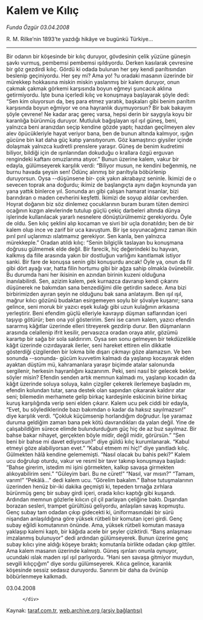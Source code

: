 # Kalem ve Kılıç

*Funda Özgür 03.04.2008*

<div class="yazi">R. M. Rilke’nin 1893’te yazdığı hikâye ve bugünkü Türkiye...

***
Bir odanın bir köşesinde bir kılıç duruyor, gövdesinin çelik yüzüne güneşin şavkı vurmuş, pembemsi pembemsi ışıldıyordu. Derken kasılarak çevresine bir göz gezdirdi kılıç. Gördü ki odada bulunan her şey kendi parıltısından beslenip geçiniyordu. Her şey mi? Ama yo! ?u oradaki masanın üzerinde bir mürekkep hokkasına miskin miskin yaslanmış bir kalem duruyor, onun çakmak çakmak görkemi karşısında boyun eğmeyi şuncacık aklına getirmiyordu. İşte buna içerledi kılıç ve konuşmaya başlayarak şöyle dedi: 
“Sen kim oluyorsun da, beş para etmez yaratık, başkaları gibi benim parıltım karşısında boyun eğmiyor ve ona hayranlık duymuyorsun? Bir bak bakayım şöyle çevrene! Ne kadar araç gereç varsa, hepsi derin bir saygıyla koyu bir karanlığa bürünmüş duruyor. Mutluluk bağışlayan ışıl ışıl güneş, beni, yalnızca beni aranızdan seçip kendine gözde yaptı; hazdan geçilmeyen alev alev öpücükleriyle hayat veriyor bana, ben de bunun altında kalmıyor, ışığın gücüne bin kat daha güç katıp yansıtıyorum. Göz kamaştırıcı giysiler içinde dolaşmak yalnızca kudretli prenslere yaraşır. Güneş de benim kudretimi biliyor, bildiği için de ışınlarından dokuduğu o krallara özgü erguvan rengindeki kaftanı omuzlarıma atıyor.” 
Bunun üzerine kalem, vakur bir edayla, gülümseyerek karşılık verdi: “Biliyor musun, ne kendini beğenmiş, ne burnu havada şeysin sen! Ödünç alınmış bir parıltıyla böbürlenip duruyorsun. Oysa --düşünsene bir- çok yakın akrabayız seninle. İkimizi de o sevecen toprak ana doğurdu; ikimiz de başlangıçta aynı dağın koynunda yan yana yattık binlerce yıl. Sonunda arı gibi çalışan hamarat insanlar, bizi barındıran o maden cevherini keşfetti. İkimizi de soyup aldılar cevherden. Hoyrat doğanın biz söz dinlemez çocuklarının buram buram tüten demirci ocağının kızgın alevlerinde tutulup güçlü çekiç darbeleri altında dünya işlerinde kullanılacak yararlı nesnelere dönüştürülmemiz gerekiyordu. Öyle de oldu. Sen kılıç şeklini alıp kocaman ve sivri bir uçla donatıldın; ben de bir kalem olup ince ve zarif bir uca kavuştum. Bir işe soyunacağımız zaman ilkin pırıl pırıl uçlarımızı ıslatmamız gerekiyor. Sen kanla, ben yalnızca mürekkeple.”
Oradan atıldı kılıç: “Senin bilgiçlik taslayan bu konuşmana doğrusu gülmemek elde değil. Bir farecik, hiç değerindeki bu hayvan, kalkmış da fille arasında yakın bir dostluğun varlığını kanıtlamak istiyor sanki. Bir fare de konuşsa senin gibi konuşurdu ancak! Öyle ya, onun da fil gibi dört ayağı var, hatta filin hortumu gibi bir ağza sahip olmakla övünebilir. Bu durumda hani her ikisinin en azından birinin kuzeni olduğuna inanılabilirdi. Sen, azizim kalem, pek kurnazca davranıp kendi çıkarını düşünerek ne bakımdan sana benzediğimi dile getirdin sadece. Ama bizi birbirimizden ayıran şeyin ne olduğunu bak sana anlatayım. Ben ışıl ışıl, mağrur kılıcı gözünü budaktan esirgemeyen soylu bir şövalye kuşanır; sana gelince, seni moruk bir yazıcı eşek kulağı gibi uzun kulağının arkasına yerleştirir. Beni efendim güçlü elleriyle kavrayıp düşman saflarından içeri taşıyıp götürür; ben ona yol gösteririm. Seni ise canım kalem, yazıcı efendin sararmış kâğıtlar üzerinde elleri titreyerek gezdirip durur. Ben düşmanların arasında celallenip ifrit kesilir, pervasızca oradan oraya atılır, gözümü karartıp bir sağa bir sola saldırırım. Oysa sen sonu gelmeyen bir tekdüzelikle kâğıt üzerinde cızırdayarak ilerler, seni hareket ettiren elin dikkatle gösterdiği çizgilerden bir lokma bile dışarı çıkmayı göze alamazsın. Ve ben sonunda --sonunda- gücüm kuvvetim kalmadı da yaşlanıp kocayarak elden ayaktan düştüm mü, kahramanlara yaraşır biçimde atalar salonunda sergilenir, herkesin hayranlığını kazanırım. Peki, seni nasıl bir gelecek bekler, söyler misin? Efendin senden artık memnun kalmadı mı, yaşlanıp kocadın da kâğıt üzerinde soluya soluya, kalın çizgiler çekerek ilerlemeye başladın mı, efendin kolundan tutar, sana destek olan sapından çıkararak kaldırır atar seni; bilemedin merhamete gelip birkaç kardeşinle eskicinin birine birkaç kuruş karşılığında verip seni elden çıkarır. 
Kalem ucu pek ciddi bir edayla, “Evet, bu söylediklerinde bazı bakımdan o kadar da haksız sayılmazsın!” diye karşılık verdi. “Çokluk küçümsenip horlandığım doğrudur. İşe yaramaz duruma geldiğim zaman bana pek kötü davrandıkları da yalan değil. Yine de çalışabildiğim sürece elimde bulundurduğum güç hiç de az buz sayılmaz. Bir bahse bakar nihayet, gerçekten böyle midir, değil midir, görürsün.”
“Sen beni bir bahse mi davet ediyorsun?” diye güldü kılıç kurumlanarak. 
“Kabul etmeyi göze alabiliyorsan evet.”
“Kabul etmem mi hiç!” diye yanıtladı kılıç. Gülmekten hâlâ kendine gelememişti. “Nasıl olacak bu bahis peki?”
Kalem ucu doğrulup oturdu, vakur ve resmî bir tavır takınıp konuşmaya başladı:
“Bahse girerim, istedim mi işini görmekten, kalkıp savaşa girmekten alıkoyabilirim seni.”
“Güleyim bari. Bu ne cüret!”
“Nasıl, var mısın?”
“Tamam, varım!”
“Pekâlâ...” dedi kalem ucu. “Görelim bakalım.” 
Bahse tutuşmalarının üzerinden henüz bir-iki dakika geçmişti ki, tepeden tırnağa zırhlara bürünmüş genç bir subay girdi içeri, orada kılıcı kaptığı gibi kuşandı. Ardından memnun gözlerle kılıcın çil çil parlayan çeliğine baktı. Dışarıdan borazan sesleri, trampet gürültüsü geliyordu, anlaşılan savaş kopmuştu. Genç subay tam odadan çıkıp gidecekti ki, üniformasındaki bir sürü nişandan anlaşıldığına göre yüksek rütbeli bir komutan içeri girdi. Genç subay eğildi komutanının önünde. Ama, yüksek rütbeli komutan masaya yaklaşıp kalemi kaptı, bir kâğıda acele bir şeyler çiziktirdi. “Barış anlaşması imzalanmış bulunuyor” dedi ardından gülümseyerek. Bunun üzerine genç subay kılıcı yine aldığı köşeye bıraktı; komutanla birlikte odadan çıkıp gittiler.
Ama kalem masanın üzerinde kalmıştı. Güneş ışınları onunla oynuyor, ucundaki ıslak maden ışıl ışıl parlıyordu. 
“Hani sen savaşa gitmiyor muydun, sevgili kılıççığım” diye sordu gülümseyerek. 
Kılıca gelince, karanlık köşesinde sessiz sedasız duruyordu. Sanırım bir daha da övünüp böbürlenmeye kalkmadı.

03.04.2008
                                    
          
          
          
          </div>

Kaynak: [taraf.com.tr](m), [web.archive.org (arşiv bağlantısı)](http://web.archive.org/web/20131212024349/http://taraf.com.tr:80/funda-ozgur/makale-kalem-ve-kilic.htm)
